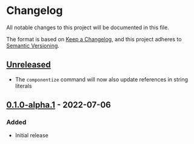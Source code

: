 # Changelog
All notable changes to this project will be documented in this file.

The format is based on [Keep a Changelog](https://keepachangelog.com/en/1.0.0/),
and this project adheres to [Semantic Versioning](https://semver.org/spec/v2.0.0.html).

## [Unreleased]

- The `componentize` command will now also update references in string literals

## [0.1.0-alpha.1] - 2022-07-06

### Added
- Initial release

[Unreleased]: https://github.com/kolonialno/oida/compare/v0.1.0-alpha.1...HEAD
[0.1.0-alpha.1]: https://github.com/kolonialno/oida/releases/tag/v0.1.0-alpha.1
